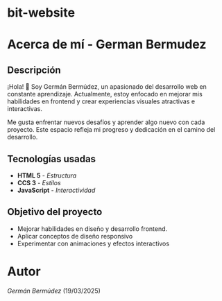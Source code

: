 # bit-website
# Acerca de mí - German Bermudez


## Descripción

¡Hola! 👋 Soy Germán Bermúdez, un apasionado del desarrollo web en constante aprendizaje. Actualmente, estoy enfocado en mejorar mis habilidades en frontend y crear experiencias visuales atractivas e interactivas.

Me gusta enfrentar nuevos desafíos y aprender algo nuevo con cada proyecto. Este espacio refleja mi progreso y dedicación en el camino del desarrollo.

## Tecnologías usadas
* **HTML 5** - _Estructura_
* **CCS 3** - _Estilos_
* **JavaScript** - _Interactividad_

## Objetivo del proyecto
- Mejorar habilidades en diseño y desarrollo frontend.
- Aplicar conceptos de diseño responsivo
- Experimentar con animaciones y efectos interactivos


# Autor
_Germán Bermúdez_ (19/03/2025)
<!-- Incluir enlaces de contacto -->
